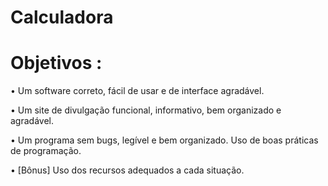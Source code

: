 # Calculadora

# Objetivos :

 • Um software correto, fácil de usar e de interface agradável. 

 • Um site de divulgação funcional, informativo, bem organizado e agradável.

 • Um programa sem bugs, legível e bem organizado. Uso de boas práticas de programação.

 • [Bônus] Uso dos recursos adequados a cada situação.
